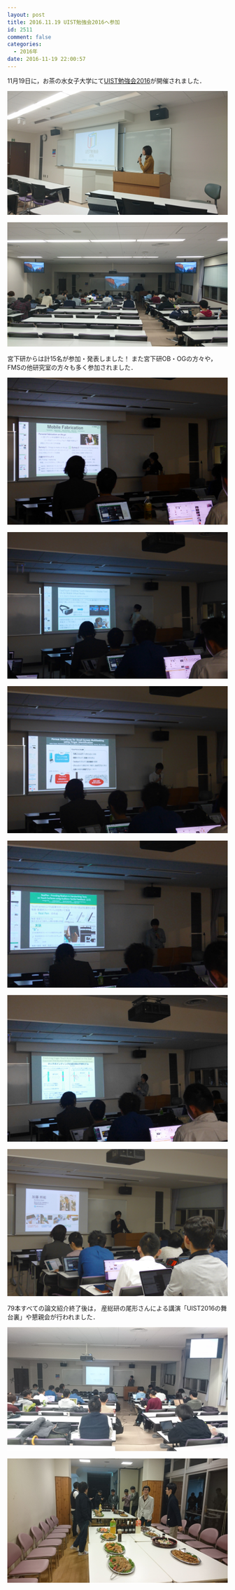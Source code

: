 ```yaml
---
layout: post
title: 2016.11.19 UIST勉強会2016へ参加
id: 2511
comment: false
categories:
  - 2016年
date: 2016-11-19 22:00:57
---
```


11月19日に，お茶の水女子大学にて[UIST勉強会2016](http://uistudy.tokyo/2016/index.html)が開催されました．

![uistudy2016_1](/wp-content/uploads/2016/11/uistudy2016_1.jpg)

![uistudy2016_2](/wp-content/uploads/2016/11/uistudy2016_2.jpg)



宮下研からは計15名が参加・発表しました！
また宮下研OB・OGの方々や，FMSの他研究室の方々も多く参加されました．



![uistudy2016_3](/wp-content/uploads/2016/11/uistudy2016_3.jpg)

![uistudy2016_5](/wp-content/uploads/2016/11/uistudy2016_5.jpg)

![uistudy2016_6](/wp-content/uploads/2016/11/uistudy2016_6.jpg)

![uistudy2016_9](/wp-content/uploads/2016/11/uistudy2016_9.jpg)

![uistudy2016_11](/wp-content/uploads/2016/11/uistudy2016_11.jpg)

![uistudy2016_14](/wp-content/uploads/2016/11/uistudy2016_14.jpg)




79本すべての論文紹介終了後は，
産総研の尾形さんによる講演「UIST2016の舞台裏」や懇親会が行われました．



![uistudy2016_19](/wp-content/uploads/2016/11/uistudy2016_19.jpg)

![uistudy2016_20](/wp-content/uploads/2016/11/uistudy2016_20.jpg)

